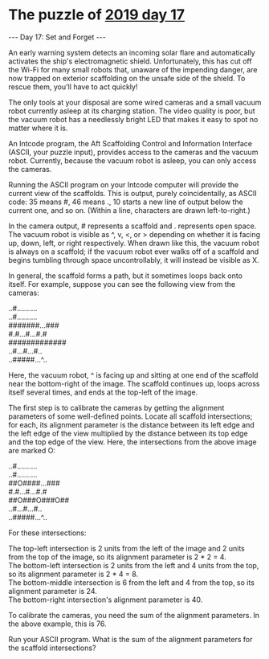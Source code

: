 # The puzzle of [2019 day 17](https://adventofcode.com/2019/day/17)

--- Day 17: Set and Forget ---

An early warning system detects an incoming solar flare and automatically activates the ship's electromagnetic shield. Unfortunately, this has cut off the Wi-Fi for many small robots that, unaware of the impending danger, are now trapped on exterior scaffolding on the unsafe side of the shield. To rescue them, you'll have to act quickly!

The only tools at your disposal are some wired cameras and a small vacuum robot currently asleep at its charging station. The video quality is poor, but the vacuum robot has a needlessly bright LED that makes it easy to spot no matter where it is.

An Intcode program, the Aft Scaffolding Control and Information Interface (ASCII, your puzzle input), provides access to the cameras and the vacuum robot.  Currently, because the vacuum robot is asleep, you can only access the cameras.

Running the ASCII program on your Intcode computer will provide the current view of the scaffolds.  This is output, purely coincidentally, as ASCII code: 35 means #, 46 means ., 10 starts a new line of output below the current one, and so on. (Within a line, characters are drawn left-to-right.)

In the camera output, # represents a scaffold and . represents open space. The vacuum robot is visible as ^, v, <, or > depending on whether it is facing up, down, left, or right respectively. When drawn like this, the vacuum robot is always on a scaffold; if the vacuum robot ever walks off of a scaffold and begins tumbling through space uncontrollably, it will instead be visible as X.

In general, the scaffold forms a path, but it sometimes loops back onto itself.  For example, suppose you can see the following view from the cameras:

..#..........\
..#..........\
#######...###\
#.#...#...#.#\
#############\
..#...#...#..\
..#####...^..

Here, the vacuum robot, ^ is facing up and sitting at one end of the scaffold near the bottom-right of the image. The scaffold continues up, loops across itself several times, and ends at the top-left of the image.

The first step is to calibrate the cameras by getting the alignment parameters of some well-defined points.  Locate all scaffold intersections; for each, its alignment parameter is the distance between its left edge and the left edge of the view multiplied by the distance between its top edge and the top edge of the view.  Here, the intersections from the above image are marked O:

..#..........\
..#..........\
##O####...###\
#.#...#...#.#\
##O###O###O##\
..#...#...#..\
..#####...^..

For these intersections:

The top-left intersection is 2 units from the left of the image and 2 units from the top of the image, so its alignment parameter is 2 * 2 = 4.\
The bottom-left intersection is 2 units from the left and 4 units from the top, so its alignment parameter is 2 * 4 = 8.\
The bottom-middle intersection is 6 from the left and 4 from the top, so its alignment parameter is 24.\
The bottom-right intersection's alignment parameter is 40.

To calibrate the cameras, you need the sum of the alignment parameters.  In the above example, this is 76.

Run your ASCII program. What is the sum of the alignment parameters for the scaffold intersections?